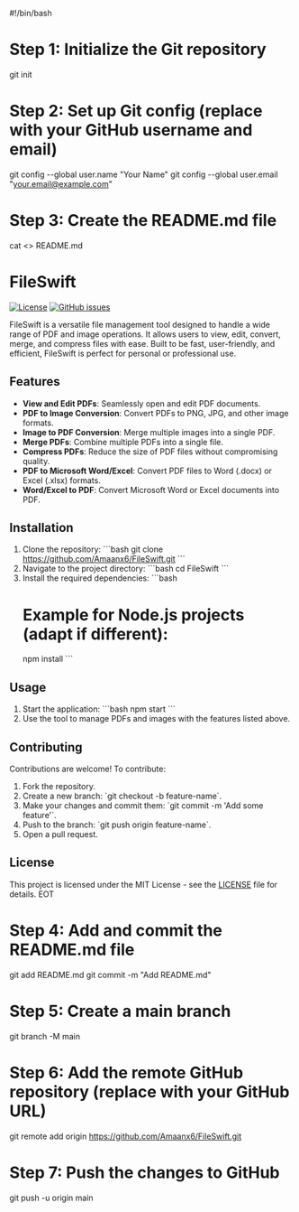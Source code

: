 #!/bin/bash

# Step 1: Initialize the Git repository
git init

# Step 2: Set up Git config (replace with your GitHub username and email)
git config --global user.name "Your Name"
git config --global user.email "your.email@example.com"

# Step 3: Create the README.md file
cat <<EOT >> README.md
# FileSwift

[![License](https://img.shields.io/badge/license-MIT-blue.svg)](LICENSE)
[![GitHub issues](https://img.shields.io/github/issues/Amaanx6/FileSwift)](https://github.com/Amaanx6/FileSwift/issues)

FileSwift is a versatile file management tool designed to handle a wide range of PDF and image operations. It allows users to view, edit, convert, merge, and compress files with ease. Built to be fast, user-friendly, and efficient, FileSwift is perfect for personal or professional use.

## Features

- **View and Edit PDFs**: Seamlessly open and edit PDF documents.
- **PDF to Image Conversion**: Convert PDFs to PNG, JPG, and other image formats.
- **Image to PDF Conversion**: Merge multiple images into a single PDF.
- **Merge PDFs**: Combine multiple PDFs into a single file.
- **Compress PDFs**: Reduce the size of PDF files without compromising quality.
- **PDF to Microsoft Word/Excel**: Convert PDF files to Word (.docx) or Excel (.xlsx) formats.
- **Word/Excel to PDF**: Convert Microsoft Word or Excel documents into PDF.

## Installation

1. Clone the repository:
   \`\`\`bash
   git clone https://github.com/Amaanx6/FileSwift.git
   \`\`\`
2. Navigate to the project directory:
   \`\`\`bash
   cd FileSwift
   \`\`\`
3. Install the required dependencies:
   \`\`\`bash
   # Example for Node.js projects (adapt if different):
   npm install
   \`\`\`

## Usage

1. Start the application:
   \`\`\`bash
   npm start
   \`\`\`
2. Use the tool to manage PDFs and images with the features listed above.

## Contributing

Contributions are welcome! To contribute:

1. Fork the repository.
2. Create a new branch: \`git checkout -b feature-name\`.
3. Make your changes and commit them: \`git commit -m 'Add some feature'\`.
4. Push to the branch: \`git push origin feature-name\`.
5. Open a pull request.

## License

This project is licensed under the MIT License - see the [LICENSE](LICENSE) file for details.
EOT

# Step 4: Add and commit the README.md file
git add README.md
git commit -m "Add README.md"

# Step 5: Create a main branch
git branch -M main

# Step 6: Add the remote GitHub repository (replace with your GitHub URL)
git remote add origin https://github.com/Amaanx6/FileSwift.git

# Step 7: Push the changes to GitHub
git push -u origin main
